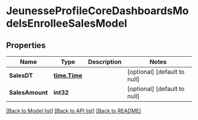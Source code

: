 # JeunesseProfileCoreDashboardsModelsEnrolleeSalesModel

## Properties
Name | Type | Description | Notes
------------ | ------------- | ------------- | -------------
**SalesDT** | [**time.Time**](time.Time.md) |  | [optional] [default to null]
**SalesAmount** | **int32** |  | [optional] [default to null]

[[Back to Model list]](../README.md#documentation-for-models) [[Back to API list]](../README.md#documentation-for-api-endpoints) [[Back to README]](../README.md)


